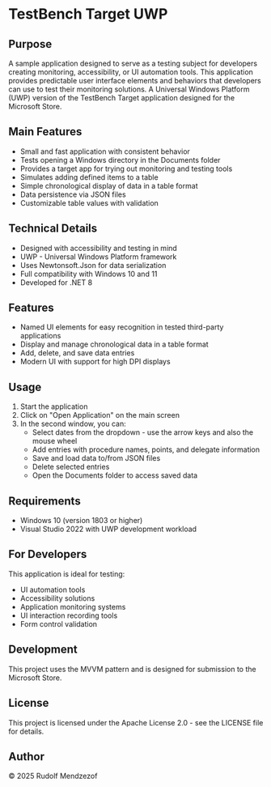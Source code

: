 # TestBench Target UWP

## Purpose
A sample application designed to serve as a testing subject for developers creating monitoring, accessibility, or UI automation tools. This application provides predictable user interface elements and behaviors that developers can use to test their monitoring solutions.
A Universal Windows Platform (UWP) version of the TestBench Target application designed for the Microsoft Store.

## Main Features
- Small and fast application with consistent behavior
- Tests opening a Windows directory in the Documents folder
- Provides a target app for trying out monitoring and testing tools
- Simulates adding defined items to a table
- Simple chronological display of data in a table format
- Data persistence via JSON files
- Customizable table values with validation

## Technical Details
- Designed with accessibility and testing in mind
- UWP - Universal Windows Platform framework
- Uses Newtonsoft.Json for data serialization
- Full compatibility with Windows 10 and 11
- Developed for .NET 8

## Features
- Named UI elements for easy recognition in tested third-party applications
- Display and manage chronological data in a table format
- Add, delete, and save data entries
- Modern UI with support for high DPI displays

## Usage
1. Start the application
2. Click on "Open Application" on the main screen
3. In the second window, you can:
   - Select dates from the dropdown - use the arrow keys and also the mouse wheel
   - Add entries with procedure names, points, and delegate information
   - Save and load data to/from JSON files
   - Delete selected entries
   - Open the Documents folder to access saved data

## Requirements
- Windows 10 (version 1803 or higher)
- Visual Studio 2022 with UWP development workload

## For Developers
This application is ideal for testing:
- UI automation tools
- Accessibility solutions
- Application monitoring systems
- UI interaction recording tools
- Form control validation

## Development
This project uses the MVVM pattern and is designed for submission to the Microsoft Store.

## License
This project is licensed under the Apache License 2.0 - see the LICENSE file for details.

## Author
© 2025 Rudolf Mendzezof
